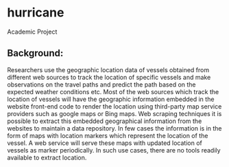 # hurricane
Academic Project

## Background:

Researchers use the geographic location data of vessels obtained from different web sources to track the location of specific vessels and make observations on the travel paths and predict the path based on the expected weather conditions etc. Most of the web sources which track the location of vessels will have the geographic information embedded in the website front-end code to render the location using third-party map service providers such as google maps or Bing maps. Web scraping techniques it is possible to extract this embedded geographical information from the websites to maintain a data repository. In few cases the information is in the form of maps with location markers which represent the location of the vessel. A web service will serve these maps with updated location of vessels as marker periodically. In such use cases, there are no tools readily available to extract location.